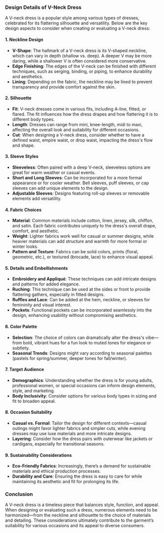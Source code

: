 ### Design Details of V-Neck Dress

A V-neck dress is a popular style among various types of dresses, celebrated for its flattering silhouette and versatility. Below are the key design aspects to consider when creating or evaluating a V-neck dress:

#### 1. **Neckline Design**
   - **V-Shape**: The hallmark of a V-neck dress is its V-shaped neckline, which can vary in depth (shallow vs. deep). A deeper V may be more daring, while a shallower V is often considered more conservative.
   - **Edge Finishing**: The edges of the V-neck can be finished with different techniques, such as serging, binding, or piping, to enhance durability and aesthetics.
   - **Lining**: Depending on the fabric, the neckline may be lined to prevent transparency and provide comfort against the skin.

#### 2. **Silhouette**
   - **Fit**: V-neck dresses come in various fits, including A-line, fitted, or flared. The fit influences how the dress drapes and how flattering it is to different body types.
   - **Length**: Dresses can range from mini, knee-length, midi to maxi, affecting the overall look and suitability for different occasions.
   - **Cut**: When designing a V-neck dress, consider whether to have a defined waist, empire waist, or drop waist, impacting the dress's flow and shape.

#### 3. **Sleeve Styles**
   - **Sleeveless**: Often paired with a deep V-neck, sleeveless options are great for warm weather or casual events.
   - **Short and Long Sleeves**: Can be incorporated for a more formal appearance or for cooler weather. Bell sleeves, puff sleeves, or cap sleeves can add unique elements to the design.
   - **Adjustable Sleeves**: Designs featuring roll-up sleeves or removable elements add versatility.

#### 4. **Fabric Choices**
   - **Material**: Common materials include cotton, linen, jersey, silk, chiffon, and satin. Each fabric contributes uniquely to the dress's overall drape, comfort, and aesthetic.
   - **Weight**: Lighter fabrics work well for casual or summer designs, while heavier materials can add structure and warmth for more formal or winter looks.
   - **Pattern and Texture**: Fabrics can be solid colors, prints (floral, geometric, etc.), or textured (brocade, lace) to enhance visual appeal.

#### 5. **Details and Embellishments**
   - **Embroidery and Appliqué**: These techniques can add intricate designs and patterns for added elegance.
   - **Ruching**: This technique can be used at the sides or front to provide flattering gathers, especially in fitted designs.
   - **Ruffles and Lace**: Can be added at the hem, neckline, or sleeves for femininity and visual interest.
   - **Pockets**: Functional pockets can be incorporated seamlessly into the design, enhancing usability without compromising aesthetics.

#### 6. **Color Palette**
   - **Selection**: The choice of colors can dramatically alter the dress's vibe—from bold, vibrant hues for a fun look to muted tones for elegance or subtlety.
   - **Seasonal Trends**: Designs might vary according to seasonal palettes (pastels for spring/summer, deeper tones for fall/winter).

#### 7. **Target Audience**
   - **Demographics**: Understanding whether the dress is for young adults, professional women, or special occasions can inform design elements, style, and marketing.
   - **Body Inclusivity**: Consider options for various body types in sizing and fit to broaden appeal.

#### 8. **Occasion Suitability**
   - **Casual vs. Formal**: Tailor the design for different contexts—casual outings might favor lighter fabrics and simpler cuts, while evening dresses may use luxe materials and more intricate designs.
   - **Layering**: Consider how the dress pairs with outerwear like jackets or cardigans, especially for transitional seasons.

#### 9. **Sustainability Considerations**
   - **Eco-Friendly Fabrics**: Increasingly, there’s a demand for sustainable materials and ethical production processes.
   - **Durability and Care**: Ensuring the dress is easy to care for while maintaining its aesthetic and fit for prolonging its life.

### Conclusion

A V-neck dress is a timeless piece that balances style, function, and appeal. When designing or evaluating such a dress, numerous elements need to be harmonized—from the neckline and silhouette to the choice of materials and detailing. These considerations ultimately contribute to the garment’s suitability for various occasions and its appeal to diverse consumers.